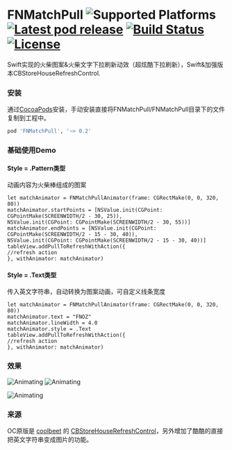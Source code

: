 # FNMatchPull ![Supported Platforms](https://img.shields.io/cocoapods/p/FNMatchPull.svg) [![Latest pod release](https://img.shields.io/cocoapods/v/FNMatchPull.svg)](https://cocoapods.org/pods/UIImageView+Extension) [![Build Status](https://travis-ci.org/alexandreos/FNMatchPull.svg?branch=master)]() [![License](https://img.shields.io/cocoapods/l/FNMatchPull.svg)](https://github.com/lm2343635/UIImageView-Extension/LICENSE)

Swift实现的火柴图案&火柴文字下拉刷新动效（超炫酷下拉刷新），Swift&加强版本CBStoreHouseRefreshControl.
### 安装
通过[CocoaPods](http://cocoapods.org/)安装，手动安装直接将FNMatchPull/FNMatchPull目录下的文件复制到工程中。

```ruby
pod 'FNMatchPull', '~> 0.2'
```
### 基础使用Demo

#### Style = .Pattern类型
动画内容为火柴棒组成的图案

```
let matchAnimator = FNMatchPullAnimator(frame: CGRectMake(0, 0, 320, 80))
matchAnimator.startPoints = [NSValue.init(CGPoint: CGPointMake(SCREENWIDTH/2 - 30, 25)),
NSValue.init(CGPoint: CGPointMake(SCREENWIDTH/2 - 30, 55))]
matchAnimator.endPoints = [NSValue.init(CGPoint: CGPointMake(SCREENWIDTH/2 - 15 - 30, 40)),
NSValue.init(CGPoint: CGPointMake(SCREENWIDTH/2 - 15 - 30, 40))]
tableView.addPullToRefreshWithAction({
//refresh action
}, withAnimator: matchAnimator)
```

#### Style = .Text类型
传入英文字符串，自动转换为图案动画，可自定义线条宽度

```
let matchAnimator = FNMatchPullAnimator(frame: CGRectMake(0, 0, 320, 80))
matchAnimator.text = "FNOZ"
matchAnimator.lineWidth = 4.0
matchAnimator.style = .Text
tableView.addPullToRefreshWithAction({
//refresh action
}, withAnimator: matchAnimator)
```

### 效果
![Animating](readme_images/00.gif)
![Animating](readme_images/01.gif)

![Animating](readme_images/02.gif)

### 来源
OC原版是 [coolbeet](https://github.com/coolbeet) 的 [CBStoreHouseRefreshControl](https://github.com/coolbeet/CBStoreHouseRefreshControl)，另外增加了酷酷的直接把英文字符串变成图片的功能。
